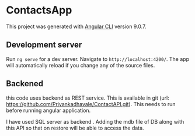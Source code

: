 # ContactsApp

This project was generated with [Angular CLI](https://github.com/angular/angular-cli) version 9.0.7.

## Development server

Run `ng serve` for a dev server. Navigate to `http://localhost:4200/`. The app will automatically reload if you change any of the source files.

## Backened

this code uses backend as REST service. This is available in git (url: https://github.com/Priyankadhavale/ContactAPI.git).
This needs to run before running angular application.

I have used SQL server as backend . Adding the mdb file of DB along with this API so that on restore will be able to access the data.


